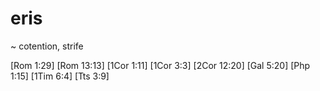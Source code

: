 # eris
~ cotention, strife

[Rom 1:29]
[Rom 13:13]
[1Cor 1:11]
[1Cor 3:3]
[2Cor 12:20]
[Gal 5:20]
[Php 1:15]
[1Tim 6:4]
[Tts 3:9]